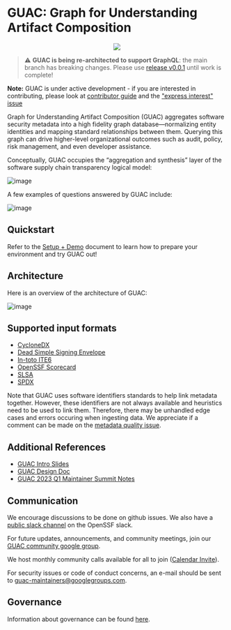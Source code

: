 # GUAC: Graph for Understanding Artifact Composition

<p align="center">
  <img src="https://user-images.githubusercontent.com/3060102/204297133-9bf702c6-b4e2-46df-a029-42b5060b19a4.png">
</p>

> :warning: **GUAC is being re-architected to support GraphQL**: the main branch
> has breaking changes. Please use
> [release v0.0.1](https://github.com/guacsec/guac/releases/tag/v0.0.1) until
> work is complete!

**Note:** GUAC is under active development - if you are interested in
contributing, please look at [contributor guide](CONTRIBUTING.md) and the
["express interest" issue](https://github.com/guacsec/guac/issues/1)

Graph for Understanding Artifact Composition (GUAC) aggregates software security
metadata into a high fidelity graph database—normalizing entity identities and
mapping standard relationships between them. Querying this graph can drive
higher-level organizational outcomes such as audit, policy, risk management, and
even developer assistance.

Conceptually, GUAC occupies the “aggregation and synthesis” layer of the
software supply chain transparency logical model:

![image](https://user-images.githubusercontent.com/3060102/196563695-a1cdc8bd-9946-482f-873a-937bf75891dc.png)

A few examples of questions answered by GUAC include:

![image](https://user-images.githubusercontent.com/3060102/182689788-70acefc1-6d69-4972-abbf-3e60c0d4c014.png)

## Quickstart

Refer to the [Setup + Demo](./SETUP.md) document to learn how to prepare your
environment and try GUAC out!

## Architecture

Here is an overview of the architecture of GUAC:

![image](https://user-images.githubusercontent.com/3060102/182689908-477f4770-1142-4c18-8fa9-16d93dcf84b4.png)

## Supported input formats

- [CycloneDX](https://github.com/CycloneDX/specification)
- [Dead Simple Signing Envelope](https://github.com/secure-systems-lab/dsse)
- [In-toto ITE6](https://github.com/in-toto/attestation)
- [OpenSSF Scorecard](https://github.com/ossf/scorecard)
- [SLSA](https://github.com/slsa-framework/slsa)
- [SPDX](https://spdx.dev/specifications/)

Note that GUAC uses software identifiers standards to help link metadata
together. However, these identifiers are not always available and heuristics
need to be used to link them. Therefore, there may be unhandled edge cases and
errors occuring when ingesting data. We appreciate if a comment can be made on
the [metadata quality issue](https://github.com/guacsec/guac/issues/169).

## Additional References

- [GUAC Intro Slides](https://docs.google.com/presentation/d/1WF4dsJiwR6URWPgn1aiHAE3iLVl-oGP4SJRWFpcOlao/edit#slide=id.p)
- [GUAC Design Doc](https://docs.google.com/document/d/1N5x0HErb-kmCPgG9M8TwBEOGIVU54clqp_X4KhtNJI8/edit)
- [GUAC 2023 Q1 Maintainer Summit Notes](https://docs.google.com/document/d/15Kb3I3SWhq-9_R7WYhSjsIxn_FykYgPyFlQWlLgF4fA/edit)

## Communication

We encourage discussions to be done on github issues. We also have a
[public slack channel](https://openssf.slack.com/archives/C03U677QD46) on the
OpenSSF slack.

For future updates, announcements, and community meetings, join our
[GUAC community google group](https://groups.google.com/forum/#!forum/guac-community/join).

We host monthly community calls available for all to join
([Calendar Invite](https://calendar.google.com/calendar/event?action=TEMPLATE&tmeid=NTRsazR2cWUxaHVkYXVlOGt1dDNwZDBhNGdfMjAyMzAyMTZUMTgwMDAwWiBjXzg0ZjFmY2FhZGVhMmM0NTZlYTBkNWQ2OTljMzIwZWU5ZDc1NzY0ODQ0NzRlYmVmY2U1N2M0N2QxZWFlYjAyZDZAZw&tmsrc=c_84f1fcaadea2c456ea0d5d699c320ee9d7576484474ebefce57c47d1eaeb02d6%40group.calendar.google.com&scp=ALL)).

For security issues or code of conduct concerns, an e-mail should be sent to
guac-maintainers@googlegroups.com.

## Governance

Information about governance can be found [here](GOVERNANCE.md).
